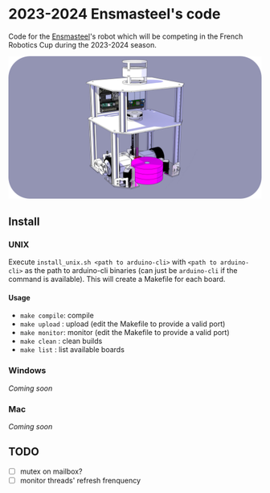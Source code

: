 # 2023-2024 Ensmasteel's code
Code for the [Ensmasteel](https://github.com/Ensmasteel)'s robot which will be competing in the French Robotics Cup during the 2023-2024 season.

<p align="center">
	<img src="https://github.com/titofra/Ensmasteel-2023-2024-Code/blob/main/resource/robot.png" width="700">
</p>

## Install

### UNIX

Execute `install_unix.sh <path to arduino-cli>` with `<path to arduino-cli>` as the path to arduino-cli binaries (can just be `arduino-cli` if the command is available). This will create a Makefile for each board.

#### Usage

- `make compile`: compile
- `make upload`	: upload (edit the Makefile to provide a valid port)
- `make monitor`: monitor (edit the Makefile to provide a valid port)
- `make clean`	: clean builds
- `make list`	: list available boards

### Windows

*Coming soon*

### Mac

*Coming soon*

## TODO

- [ ] mutex on mailbox?
- [ ] monitor threads' refresh frenquency
